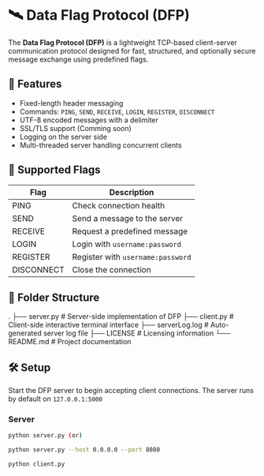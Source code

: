 # 🛰️ Data Flag Protocol (DFP)

The **Data Flag Protocol (DFP)** is a lightweight TCP-based client-server communication protocol designed for fast, structured, and optionally secure message exchange using predefined flags.


## 📌 Features
- Fixed-length header messaging
- Commands: `PING`, `SEND`, `RECEIVE`, `LOGIN`, `REGISTER`, `DISCONNECT`
- UTF-8 encoded messages with a delimiter
- SSL/TLS support (Comming soon)
- Logging on the server side
- Multi-threaded server handling concurrent clients


## 🧪 Supported Flags

| Flag       | Description                      |
|------------|----------------------------------|
| PING       | Check connection health          |
| SEND       | Send a message to the server     |
| RECEIVE    | Request a predefined message     |
| LOGIN      | Login with `username:password`   |
| REGISTER   | Register with `username:password`|
| DISCONNECT | Close the connection             |


## 📁 Folder Structure
.
├── server.py          # Server-side implementation of DFP
├── client.py          # Client-side interactive terminal interface
├── serverLog.log      # Auto-generated server log file
├── LICENSE            # Licensing information
└── README.md          # Project documentation



## 🛠️ Setup

Start the DFP server to begin accepting client connections. The server runs by default on `127.0.0.1:5000` 


### Server
```bash
python server.py (or)

python server.py --host 0.0.0.0 --port 8080

python client.py 

